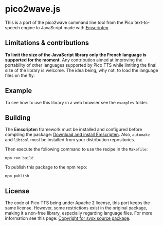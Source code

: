 # pico2wave.js

This is a port of the pico2wave command line tool from the Pico text-to-speech
engine to JavaScript made with [Emscripten].

## Limitations & contributions

__To limit the size of the JavaScript library only the French language is
supported for the moment__. Any contribution aimed at improving the portability
of other languages supported by Pico TTS while limiting the final size of the
library is welcome. The idea being, why not, to load the language files on the
fly.

## Example

To see how to use this library in a web browser see the `examples` folder.

## Building

The __Emscripten__ framework must be installed and configured before compiling
the package: [Download and install Emscripten]. Also, `automake` and `libtool`
must be installed from your distribution repositories.

Then execute the following command to use the recipe in the `Makefile`:

    npm run build

To publish this package to the npm repo:

    npm publish

## License

The code of Pico TTS being under Apache 2 license, this port keeps the same
license. However, some restrictions exist in the original package, making it a
non-free library, especially regarding language files. For more information see
this page: [Copyright for svox source package].

[Emscripten]: https://kripken.github.io/emscripten-site/
[Download and install Emscripten]: https://kripken.github.io/emscripten-site/docs/getting_started/downloads.html
[Copyright for svox source package]: https://launchpad.net/ubuntu/bionic/+source/svox/+copyright
